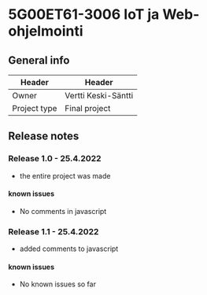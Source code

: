 # 5G00ET61-3006 IoT ja Web-ohjelmointi

## General info

| Header        | Header        |
| ------------- |------------- |
| Owner         | Vertti Keski-Säntti |
| Project type  | Final project      |

## Release notes

### Release 1.0 - 25.4.2022
* the entire project was made

#### known issues
* No comments in javascript


### Release 1.1 - 25.4.2022
* added comments to javascript

#### known issues
* No known issues so far
